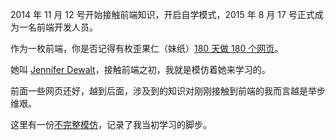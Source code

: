 2014 年 11 月 12 号开始接触前端知识，开启自学模式，2015 年 8 月 17 号正式成为一名前端开发人员。

作为一枚前端，你是否记得有枚歪果仁（妹纸）[180 天做 180 个网页](https://jenniferdewalt.com/index.html)。

她叫 [Jennifer Dewalt](https://github.com/jendewalt/jennifer_dewalt)，接触前端之初，我就是模仿着她来学习的。

前面一些网页还好，越到后面，涉及到的知识对刚刚接触到前端的我而言越是举步维艰。

这里有一份[不完整模仿](http://monine.github.io/study)，记录了我当初学习的脚步。
